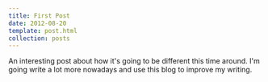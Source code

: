 ```yaml
---
title: First Post
date: 2012-08-20
template: post.html
collection: posts
---
```


An interesting post about how it's going to be different this time around. I'm going write a lot more nowadays and use this blog to improve my writing.
